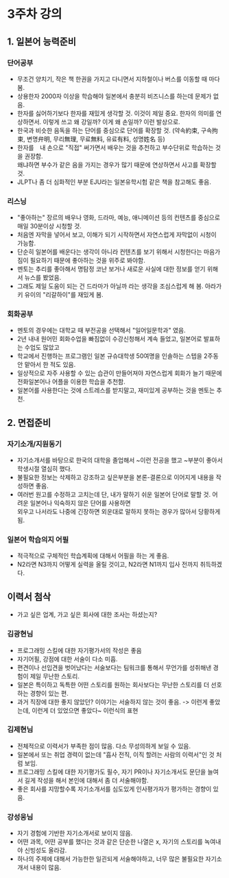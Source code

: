 # 3주차 강의

## 1. 일본어 능력준비
### 단어공부
- 무조건 양치기, 작은 책 한권을 가지고 다니면서 지하철이나 버스를 이동할 때 마다봄.
- 상용한자 2000자 이상을 학습해야 일본에서 충분히 비즈니스를 하는데 문제가 없음.
- 한자를 싫어하기보다 한자를 재밌게 생각할 것. 이것이 제일 중요. 한자의 의미를 연상하면서. 이렇게 쓰고 왜 강일까? 이게 왜 손일까? 이런 발상으로.
- 한국과 비슷한 음독을 하는 단어를 중심으로 단어를 확장할 것. (약속約束, 구속拘束, 변명弁明, 무리無理, 무료無料, 유료有料, 성명姓名 등)
- 한자를　내 손으로 "직접" 써가면서 배우는 것을 추천하고 부수단위로 학습하는 것을 권장함.
<br/>왜냐하면 부수가 같은 음을 가지는 경우가 많기 때문에 연상하면서 사고를 확장할 것.
- JLPT나 좀 더 심화적인 부분 EJU라는 일본유학시험 같은 책을 참고해도 좋음.

### 리스닝
- "좋아하는" 장르의 배우나 영화, 드라마, 예능, 애니메이션 등의 컨텐츠를 중심으로 매일 30분이상 시청할 것.
- 처음엔 자막을 넣어서 보고, 이해가 되기 시작하면서 자연스럽게 자막없이 시청이 가능함.
- 단순히 일본어를 배운다는 생각이 아니라 컨텐츠를 보기 위해서 시청한다는 마음가짐이 필요하기 때문에 좋아하는 것을 위주로 봐야함.
- 멘토는 추리를 좋아해서 명탐정 코난 보거나 새로운 사실에 대한 정보를 얻기 위해서 뉴스를 봤었음.
- 그래도 제일 도움이 되는 건 드라마가 아닐까 라는 생각을 조심스럽게 해 봄. 아라가키 유이의 "리갈하이"를 재밌게 봄.

### 회화공부
- 멘토의 경우에는 대학교 때 부전공을 선택해서 "일어일문학과" 였음.
- 2년 내내 원어민 회화수업을 빠짐없이 수강신청해서 계속 들었고, 일본어로 발표하는 수업도 많았고
- 학교에서 진행하는 프로그램인 일본 규슈대학생 50여명을 인솔하는 스텝을 2주동안 맡아서 한 적도 있음.
- 일상적으로 자주 사용할 수 있는 습관이 만들어져야 자연스럽게 회화가 늘기 때문에 전화일본어나 어플을 이용한 학습을 추천함.
- 일본어를 사용한다는 것에 스트레스를 받지말고, 재미있게 공부하는 것을 멘토는 추천.


## 2. 면접준비
### 자기소개/지원동기
- 자기소개서를 바탕으로 한국의 대학을 졸업해서 ~이런 전공을 했고 ~부분이 좋아서 학생시절 열심히 했다.
- 불필요한 정보는 삭제하고 강조하고 싶은부분을 본론-결론으로 이어지게 내용을 작성하면 좋음.
- 여러번 원고를 수정하고 고치는데 단, 내가 말하기 쉬운 일본어 단어로 말할 것. 어려운 일본어나 익숙하지 않은 단어를 사용하면
<br/> 외우고 나서라도 나중에 긴장하면 외운대로 말하지 못하는 경우가 많아서 당황하게 됨.

### 일본어 학습의지 어필
- 적극적으로 구체적인 학습계획에 대해서 어필을 하는 게 좋음.
- N2라면 N3까지 어떻게 실력을 올릴 것이고, N2라면 N1까지 입사 전까지 취득하겠다.

## 이력서 첨삭

- 가고 싶은 업계, 가고 싶은 회사에 대한 조사는 하셨는지?

### 김광현님
- 프로그래밍 스킬에 대한 자기평가서의 작성은 좋음
- 자기어필, 강점에 대한 서술이 다소 미흡.
- 편견이나 선입견을 벗어났다는 서술보다는 팀워크를 통해서 무언가를 성취해낸 경험이 제일 무난한 스토리.
- 일본은 특이하고 독특한 어떤 스토리를 원하는 회사보다는 무난한 스토리를 더 선호하는 경향이 있는 편.
- 과거 직장에 대한 좋지 않았던? 이야기는 서술하지 않는 것이 좋음. -> 이런게 좋았는데, 이런게 더 있었으면 좋았다~ 이런식의 표현

### 김제현님
- 전체적으로 이력서가 부족한 점이 많음. 다소 무성의하게 보일 수 있음.
- 일본에서 또는 취업 경력이 없는데 "흡사 전직, 이직 할려는 사람의 이력서"인 것 처럼 보임.
- 프로그래밍 스킬에 대한 자기평가도 필수, 자기 PR이나 자기소개서도 문단을 늘여서 길게 작성을 해서 본인에 대해서 좀 더 서술해야함.
- 좋은 회사를 지망할수록 자기소개서를 심도있게 인사평가자가 평가하는 경향이 있음.

### 강성웅님
- 자기 경험에 기반한 자기소개서로 보이지 않음.
- 어떤 과목, 어떤 공부를 했다는 것과 같은 단순한 나열은 x, 자기의 스토리를 녹여내야 신빙성도 올라감.
- 하나의 주제에 대해서 가능한한 일괸되게 서술해야하고, 너무 많은 불필요한 자기소개서 내용이 많음.
